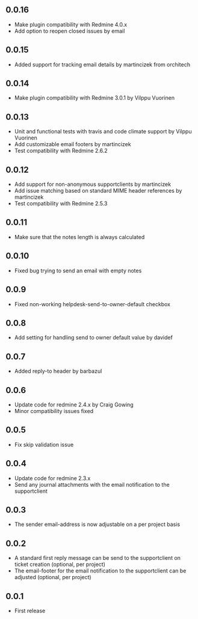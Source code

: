 0.0.16
---
* Make plugin compatibility with Redmine 4.0.x
* Add option to reopen closed issues by email

0.0.15
---
* Added support for tracking email details by martincizek from orchitech

0.0.14
---
* Make plugin compatibility with Redmine 3.0.1 by Vilppu Vuorinen

0.0.13
---
* Unit and functional tests with travis and code climate support by Vilppu Vuorinen
* Add customizable email footers by martincizek
* Test compatibility with Redmine 2.6.2

0.0.12
---
* Add support for non-anonymous supportclients by martincizek
* Add issue matching based on standard MIME header references by martincizek
* Test compatibility with Redmine 2.5.3

0.0.11
---
* Make sure that the notes length is always calculated

0.0.10
---
* Fixed bug trying to send an email with empty notes

0.0.9
---
* Fixed non-working helpdesk-send-to-owner-default checkbox

0.0.8
---
* Add setting for handling send to owner default value by davidef

0.0.7
---
* Added reply-to header by barbazul

0.0.6
---
* Update code for redmine 2.4.x by Craig Gowing
* Minor compatibility issues fixed

0.0.5
---
* Fix skip validation issue 

0.0.4
---
* Update code for redmine 2.3.x
* Send any journal attachments with the email notification to the supportclient

0.0.3
---
* The sender email-address is now adjustable on a per project basis

0.0.2
---
* A standard first reply message can be send to the supportclient on ticket creation (optional, per project)
* The email-footer for the email notification to the supportclient can be adjusted (optional, per project)

0.0.1
---
* First release
